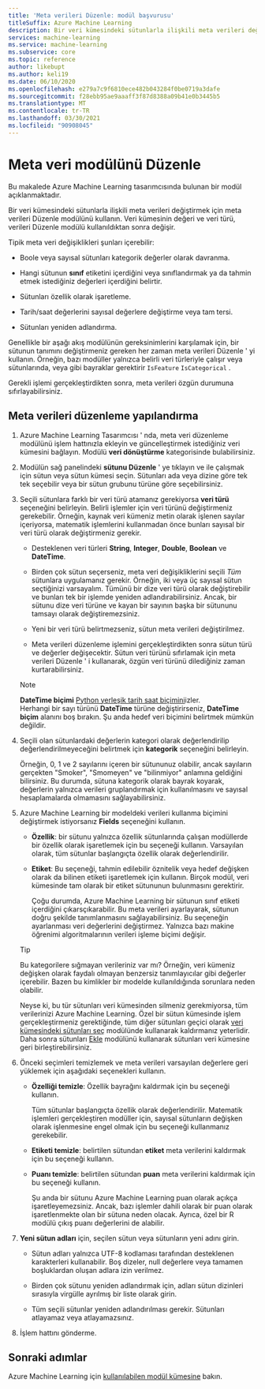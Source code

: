 ```yaml
---
title: 'Meta verileri Düzenle: modül başvurusu'
titleSuffix: Azure Machine Learning
description: Bir veri kümesindeki sütunlarla ilişkili meta verileri değiştirmek için Azure Machine Learning meta verileri Düzenle modülünü nasıl kullanacağınızı öğrenin.
services: machine-learning
ms.service: machine-learning
ms.subservice: core
ms.topic: reference
author: likebupt
ms.author: keli19
ms.date: 06/10/2020
ms.openlocfilehash: e279a7c9f6810ece482b043284f0be0719a3dafe
ms.sourcegitcommit: f28ebb95ae9aaaff3f87d8388a09b41e0b3445b5
ms.translationtype: MT
ms.contentlocale: tr-TR
ms.lasthandoff: 03/30/2021
ms.locfileid: "90908045"
---
```

# <a name="edit-metadata-module"></a>Meta veri modülünü Düzenle

Bu makalede Azure Machine Learning tasarımcısında bulunan bir modül açıklanmaktadır.

Bir veri kümesindeki sütunlarla ilişkili meta verileri değiştirmek için meta verileri Düzenle modülünü kullanın. Veri kümesinin değeri ve veri türü, verileri Düzenle modülü kullanıldıktan sonra değişir.

Tipik meta veri değişiklikleri şunları içerebilir:
  
+ Boole veya sayısal sütunları kategorik değerler olarak davranma.
  
+ Hangi sütunun **sınıf** etiketini içerdiğini veya sınıflandırmak ya da tahmin etmek istediğiniz değerleri içerdiğini belirtir.
  
+ Sütunları özellik olarak işaretleme.
  
+ Tarih/saat değerlerini sayısal değerlere değiştirme veya tam tersi.
  
+ Sütunları yeniden adlandırma.
  
 Genellikle bir aşağı akış modülünün gereksinimlerini karşılamak için, bir sütunun tanımını değiştirmeniz gereken her zaman meta verileri Düzenle ' yi kullanın. Örneğin, bazı modüller yalnızca belirli veri türleriyle çalışır veya sütunlarında, veya gibi bayraklar gerektirir `IsFeature` `IsCategorical` .  
  
 Gerekli işlemi gerçekleştirdikten sonra, meta verileri özgün durumuna sıfırlayabilirsiniz.
  
## <a name="configure-edit-metadata"></a>Meta verileri düzenleme yapılandırma
  
1. Azure Machine Learning Tasarımcısı ' nda, meta veri düzenleme modülünü işlem hattınızla ekleyin ve güncelleştirmek istediğiniz veri kümesini bağlayın. Modülü **veri dönüştürme** kategorisinde bulabilirsiniz.
  
1. Modülün sağ panelindeki **sütunu Düzenle** ' ye tıklayın ve ile çalışmak için sütun veya sütun kümesi seçin. Sütunları ada veya dizine göre tek tek seçebilir veya bir sütun grubunu türüne göre seçebilirsiniz.  
  
1. Seçili sütunlara farklı bir veri türü atamanız gerekiyorsa **veri türü** seçeneğini belirleyin. Belirli işlemler için veri türünü değiştirmeniz gerekebilir. Örneğin, kaynak veri kümeniz metin olarak işlenen sayılar içeriyorsa, matematik işlemlerini kullanmadan önce bunları sayısal bir veri türü olarak değiştirmeniz gerekir.

    + Desteklenen veri türleri **String**, **Integer**, **Double**, **Boolean** ve **DateTime**.

    + Birden çok sütun seçerseniz, meta veri değişikliklerini seçili *Tüm* sütunlara uygulamanız gerekir. Örneğin, iki veya üç sayısal sütun seçtiğinizi varsayalım. Tümünü bir dize veri türü olarak değiştirebilir ve bunları tek bir işlemde yeniden adlandırabilirsiniz. Ancak, bir sütunu dize veri türüne ve kayan bir sayının başka bir sütununu tamsayı olarak değiştiremezsiniz.
  
    + Yeni bir veri türü belirtmezseniz, sütun meta verileri değiştirilmez.

    + Meta verileri düzenleme işlemini gerçekleştirdikten sonra sütun türü ve değerler değişecektir. Sütun veri türünü sıfırlamak için meta verileri Düzenle ' i kullanarak, özgün veri türünü dilediğiniz zaman kurtarabilirsiniz.  

    > [!NOTE]
    > **DateTime biçimi** [Python yerleşik tarih saat biçimini](https://docs.python.org/3/library/datetime.html#strftime-and-strptime-behavior)izler.  
    > Herhangi bir sayı türünü **DateTime** türüne değiştirirseniz, **DateTime biçim** alanını boş bırakın. Şu anda hedef veri biçimini belirtmek mümkün değildir.

1. Seçili olan sütunlardaki değerlerin kategori olarak değerlendirilip değerlendirilmeyeceğini belirtmek için **kategorik** seçeneğini belirleyin.

    Örneğin, 0, 1 ve 2 sayılarını içeren bir sütununuz olabilir, ancak sayıların gerçekten "Smoker", "Smomeyen" ve "bilinmiyor" anlamına geldiğini bilirsiniz. Bu durumda, sütuna kategorik olarak bayrak koyarak, değerlerin yalnızca verileri gruplandırmak için kullanılmasını ve sayısal hesaplamalarda olmamasını sağlayabilirsiniz.
  
1. Azure Machine Learning bir modeldeki verileri kullanma biçimini değiştirmek istiyorsanız **Fields** seçeneğini kullanın.

    + **Özellik**: bir sütunu yalnızca özellik sütunlarında çalışan modüllerde bir özellik olarak işaretlemek için bu seçeneği kullanın. Varsayılan olarak, tüm sütunlar başlangıçta özellik olarak değerlendirilir.  
  
    + **Etiket**: Bu seçeneği, tahmin edilebilir öznitelik veya hedef değişken olarak da bilinen etiketi işaretlemek için kullanın. Birçok modül, veri kümesinde tam olarak bir etiket sütununun bulunmasını gerektirir.

        Çoğu durumda, Azure Machine Learning bir sütunun sınıf etiketi içerdiğini çıkarsçıkarabilir. Bu meta verileri ayarlayarak, sütunun doğru şekilde tanımlanmasını sağlayabilirsiniz. Bu seçeneğin ayarlanması veri değerlerini değiştirmez. Yalnızca bazı makine öğrenimi algoritmalarının verileri işleme biçimi değişir.
  
    > [!TIP]
    > Bu kategorilere sığmayan verileriniz var mı? Örneğin, veri kümeniz değişken olarak faydalı olmayan benzersiz tanımlayıcılar gibi değerler içerebilir. Bazen bu kimlikler bir modelde kullanıldığında sorunlara neden olabilir.
    >
    > Neyse ki, bu tür sütunları veri kümesinden silmeniz gerekmiyorsa, tüm verilerinizi Azure Machine Learning. Özel bir sütun kümesinde işlem gerçekleştirmeniz gerektiğinde, tüm diğer sütunları geçici olarak [veri kümesindeki sütunları seç](select-columns-in-dataset.md) modülünde kullanarak kaldırmanız yeterlidir. Daha sonra sütunları [Ekle](add-columns.md) modülünü kullanarak sütunları veri kümesine geri birleştirebilirsiniz.  
  
1. Önceki seçimleri temizlemek ve meta verileri varsayılan değerlere geri yüklemek için aşağıdaki seçenekleri kullanın.  
  
    + **Özelliği temizle**: Özellik bayrağını kaldırmak için bu seçeneği kullanın.  
  
         Tüm sütunlar başlangıçta özellik olarak değerlendirilir. Matematik işlemleri gerçekleştiren modüller için, sayısal sütunların değişken olarak işlenmesine engel olmak için bu seçeneği kullanmanız gerekebilir.
  
    + **Etiketi temizle**: belirtilen sütundan **etiket** meta verilerini kaldırmak için bu seçeneği kullanın.  
  
    + **Puanı temizle**: belirtilen sütundan **puan** meta verilerini kaldırmak için bu seçeneği kullanın.  
  
         Şu anda bir sütunu Azure Machine Learning puan olarak açıkça işaretleyemezsiniz. Ancak, bazı işlemler dahili olarak bir puan olarak işaretlenmekte olan bir sütuna neden olacak. Ayrıca, özel bir R modülü çıkış puanı değerlerini de alabilir.

1. **Yeni sütun adları** için, seçilen sütun veya sütunların yeni adını girin.  
  
    + Sütun adları yalnızca UTF-8 kodlaması tarafından desteklenen karakterleri kullanabilir. Boş dizeler, null değerlere veya tamamen boşluklardan oluşan adlara izin verilmez.  
  
    + Birden çok sütunu yeniden adlandırmak için, adları sütun dizinleri sırasıyla virgülle ayrılmış bir liste olarak girin.  
  
    + Tüm seçili sütunlar yeniden adlandırılması gerekir. Sütunları atlayamaz veya atlayamazsınız.  
  
1. İşlem hattını gönderme.  

## <a name="next-steps"></a>Sonraki adımlar

Azure Machine Learning için [kullanılabilen modül kümesine](module-reference.md) bakın.
